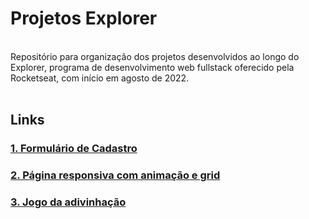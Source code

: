 # Projetos Explorer

<br>
Repositório para organização dos projetos desenvolvidos ao longo do Explorer, programa de desenvolvimento web fullstack oferecido pela Rocketseat, com início em agosto de 2022.
<br>
<br>


## Links 

### [1. Formulário de Cadastro](https://github.com/nathannieg/formulario-cadastro)
### [2. Página responsiva com animação e grid](https://github.com/nathannieg/spacecream-responsive)
### [3. Jogo da adivinhação](https://github.com/nathannieg/jogo-da-adivinhacao)
